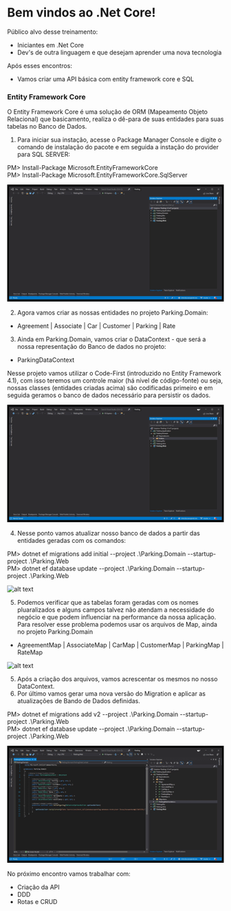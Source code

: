 # Bem vindos ao .Net Core!

Público alvo desse treinamento:

* Iniciantes em .Net Core
* Dev's de outra linguagem e que desejam aprender uma nova tecnologia

Após esses encontros:

* Vamos criar uma API básica com entity framework core e SQL

### Entity Framework Core

O Entity Framework Core é uma solução de ORM (Mapeamento Objeto Relacional) que basicamento, realiza o dê-para de suas entidades para suas tabelas no Banco de Dados.

1. Para iniciar sua instação, acesse o Package Manager Console e digite o comando de instalação do pacote e em seguida a instação do provider para SQL SERVER:

PM> Install-Package Microsoft.EntityFrameworkCore  
PM> Install-Package Microsoft.EntityFrameworkCore.SqlServer

![alt text](images/packages.gif)
  
2. Agora vamos criar as nossas entidades no projeto Parking.Domain:

* Agreement | Associate | Car | Customer | Parking | Rate
 
3. Ainda em Parking.Domain, vamos criar o DataContext - que será a nossa representação do Banco de dados no projeto:
 
* ParkingDataContext
 
Nesse projeto vamos utilizar o Code-First (introduzido no Entity Framework 4.1), com isso teremos um controle maior (há nível de código-fonte) ou seja, nossas classes (entidades criadas acima) são codificadas primeiro e em seguida geramos o banco de dados necessário para persistir os dados. 
 
 ![alt text](images/entities.gif)

4. Nesse ponto vamos atualizar nosso banco de dados a partir das entidades geradas com os comandos:
 
PM> dotnet ef migrations add initial --project .\Parking.Domain --startup-project .\Parking.Web  
PM> dotnet ef database update --project .\Parking.Domain --startup-project .\Parking.Web  

  ![alt text](images/database.gif)

5. Podemos verificar que as tabelas foram geradas com os nomes pluaralizados e alguns campos talvez não atendam a necessidade do negócio e que podem influenciar na performance da nossa aplicação. 
Para resolver esse problema podemos usar os arquivos de Map, ainda no projeto Parking.Domain

* AgreementMap | AssociateMap | CarMap | CustomerMap | ParkingMap | RateMap

![alt text](images/map.gif)

5. Após a criação dos arquivos, vamos acrescentar os mesmos no nosso DataContext.
6. Por último vamos gerar uma nova versão do Migration e aplicar as atualizações de Bando de Dados definidas.

PM> dotnet ef migrations add v2 --project .\Parking.Domain --startup-project .\Parking.Web  
PM> dotnet ef database update --project .\Parking.Domain --startup-project .\Parking.Web

![alt text](images/update.gif)

No próximo encontro vamos trabalhar com:

* Criação da API
* DDD
* Rotas e CRUD
  
  
 



